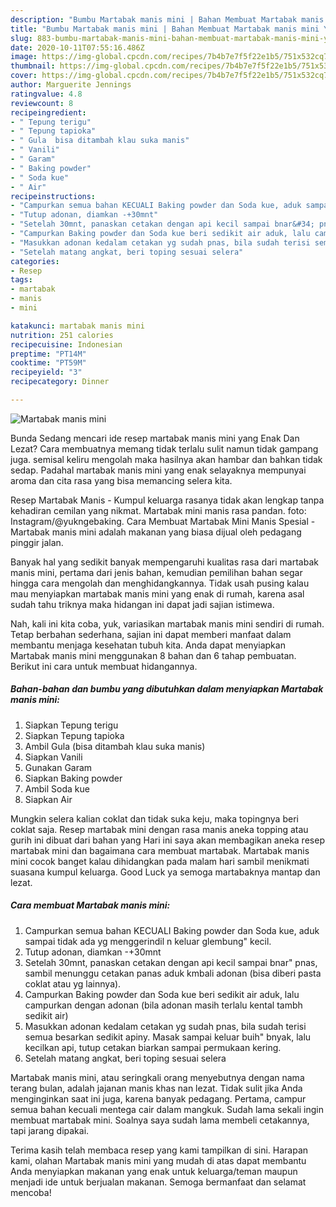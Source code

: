 ```yaml
---
description: "Bumbu Martabak manis mini | Bahan Membuat Martabak manis mini Yang Enak dan Simpel"
title: "Bumbu Martabak manis mini | Bahan Membuat Martabak manis mini Yang Enak dan Simpel"
slug: 883-bumbu-martabak-manis-mini-bahan-membuat-martabak-manis-mini-yang-enak-dan-simpel
date: 2020-10-11T07:55:16.486Z
image: https://img-global.cpcdn.com/recipes/7b4b7e7f5f22e1b5/751x532cq70/martabak-manis-mini-foto-resep-utama.jpg
thumbnail: https://img-global.cpcdn.com/recipes/7b4b7e7f5f22e1b5/751x532cq70/martabak-manis-mini-foto-resep-utama.jpg
cover: https://img-global.cpcdn.com/recipes/7b4b7e7f5f22e1b5/751x532cq70/martabak-manis-mini-foto-resep-utama.jpg
author: Marguerite Jennings
ratingvalue: 4.8
reviewcount: 8
recipeingredient:
- " Tepung terigu"
- " Tepung tapioka"
- " Gula  bisa ditambah klau suka manis"
- " Vanili"
- " Garam"
- " Baking powder"
- " Soda kue"
- " Air"
recipeinstructions:
- "Campurkan semua bahan KECUALI Baking powder dan Soda kue, aduk sampai tidak ada yg menggerindil n keluar glembung&#34; kecil."
- "Tutup adonan, diamkan -+30mnt"
- "Setelah 30mnt, panaskan cetakan dengan api kecil sampai bnar&#34; pnas, sambil menunggu cetakan panas aduk kmbali adonan (bisa diberi pasta coklat atau yg lainnya)."
- "Campurkan Baking powder dan Soda kue beri sedikit air aduk, lalu campurkan dengan adonan (bila adonan masih terlalu kental tambh sedikit air)"
- "Masukkan adonan kedalam cetakan yg sudah pnas, bila sudah terisi semua besarkan sedikit apiny. Masak sampai keluar buih&#34; bnyak, lalu kecilkan api, tutup cetakan biarkan sampai permukaan kering."
- "Setelah matang angkat, beri toping sesuai selera"
categories:
- Resep
tags:
- martabak
- manis
- mini

katakunci: martabak manis mini 
nutrition: 251 calories
recipecuisine: Indonesian
preptime: "PT14M"
cooktime: "PT59M"
recipeyield: "3"
recipecategory: Dinner

---
```



![Martabak manis mini](https://img-global.cpcdn.com/recipes/7b4b7e7f5f22e1b5/751x532cq70/martabak-manis-mini-foto-resep-utama.jpg)

Bunda Sedang mencari ide resep martabak manis mini yang Enak Dan Lezat? Cara membuatnya memang tidak terlalu sulit namun tidak gampang juga. semisal keliru mengolah maka hasilnya akan hambar dan bahkan tidak sedap. Padahal martabak manis mini yang enak selayaknya mempunyai aroma dan cita rasa yang bisa memancing selera kita.

Resep Martabak Manis - Kumpul keluarga rasanya tidak akan lengkap tanpa kehadiran cemilan yang nikmat. Martabak mini manis rasa pandan. foto: Instagram/@yukngebaking. Cara Membuat Martabak Mini Manis Spesial - Martabak manis mini adalah makanan yang biasa dijual oleh pedagang pinggir jalan.

Banyak hal yang sedikit banyak mempengaruhi kualitas rasa dari martabak manis mini, pertama dari jenis bahan, kemudian pemilihan bahan segar hingga cara mengolah dan menghidangkannya. Tidak usah pusing kalau mau menyiapkan martabak manis mini yang enak di rumah, karena asal sudah tahu triknya maka hidangan ini dapat jadi sajian istimewa.


Nah, kali ini kita coba, yuk, variasikan martabak manis mini sendiri di rumah. Tetap berbahan sederhana, sajian ini dapat memberi manfaat dalam membantu menjaga kesehatan tubuh kita. Anda dapat menyiapkan Martabak manis mini menggunakan 8 bahan dan 6 tahap pembuatan. Berikut ini cara untuk membuat hidangannya.

<!--inarticleads1-->

##### Bahan-bahan dan bumbu yang dibutuhkan dalam menyiapkan Martabak manis mini:

1. Siapkan  Tepung terigu
1. Siapkan  Tepung tapioka
1. Ambil  Gula  (bisa ditambah klau suka manis)
1. Siapkan  Vanili
1. Gunakan  Garam
1. Siapkan  Baking powder
1. Ambil  Soda kue
1. Siapkan  Air


Mungkin selera kalian coklat dan tidak suka keju, maka topingnya beri coklat saja. Resep martabak mini dengan rasa manis aneka topping atau gurih ini dibuat dari bahan yang Hari ini saya akan membagikan aneka resep martabak mini dan bagaimana cara membuat martabak. Martabak manis mini cocok banget kalau dihidangkan pada malam hari sambil menikmati suasana kumpul keluarga. Good Luck ya semoga martabaknya mantap dan lezat. 

<!--inarticleads2-->

##### Cara membuat Martabak manis mini:

1. Campurkan semua bahan KECUALI Baking powder dan Soda kue, aduk sampai tidak ada yg menggerindil n keluar glembung&#34; kecil.
1. Tutup adonan, diamkan -+30mnt
1. Setelah 30mnt, panaskan cetakan dengan api kecil sampai bnar&#34; pnas, sambil menunggu cetakan panas aduk kmbali adonan (bisa diberi pasta coklat atau yg lainnya).
1. Campurkan Baking powder dan Soda kue beri sedikit air aduk, lalu campurkan dengan adonan (bila adonan masih terlalu kental tambh sedikit air)
1. Masukkan adonan kedalam cetakan yg sudah pnas, bila sudah terisi semua besarkan sedikit apiny. Masak sampai keluar buih&#34; bnyak, lalu kecilkan api, tutup cetakan biarkan sampai permukaan kering.
1. Setelah matang angkat, beri toping sesuai selera


Martabak manis mini, atau seringkali orang menyebutnya dengan nama terang bulan, adalah jajanan manis khas nan lezat. Tidak sulit jika Anda menginginkan saat ini juga, karena banyak pedagang. Pertama, campur semua bahan kecuali mentega cair dalam mangkuk. Sudah lama sekali ingin membuat martabak mini. Soalnya saya sudah lama membeli cetakannya, tapi jarang dipakai. 

Terima kasih telah membaca resep yang kami tampilkan di sini. Harapan kami, olahan Martabak manis mini yang mudah di atas dapat membantu Anda menyiapkan makanan yang enak untuk keluarga/teman maupun menjadi ide untuk berjualan makanan. Semoga bermanfaat dan selamat mencoba!
